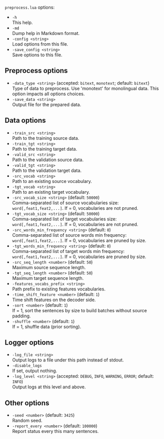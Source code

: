 <!--- This file was automatically generated. Do not modify it manually but use the docs/options/generate.sh script instead. -->

`preprocess.lua` options:

* `-h`<br/>This help.
* `-md`<br/>Dump help in Markdown format.
* `-config <string>`<br/>Load options from this file.
* `-save_config <string>`<br/>Save options to this file.

## Preprocess options

* `-data_type <string>` (accepted: `bitext`, `monotext`; default: `bitext`)<br/>Type of data to preprocess. Use 'monotext' for monolingual data. This option impacts all options choices.
* `-save_data <string>`<br/>Output file for the prepared data.

## Data options

* `-train_src <string>`<br/>Path to the training source data.
* `-train_tgt <string>`<br/>Path to the training target data.
* `-valid_src <string>`<br/>Path to the validation source data.
* `-valid_tgt <string>`<br/>Path to the validation target data.
* `-src_vocab <string>`<br/>Path to an existing source vocabulary.
* `-tgt_vocab <string>`<br/>Path to an existing target vocabulary.
* `-src_vocab_size <string>` (default: `50000`)<br/>Comma-separated list of source vocabularies size: `word[,feat1,feat2,...]`. If = 0, vocabularies are not pruned.
* `-tgt_vocab_size <string>` (default: `50000`)<br/>Comma-separated list of target vocabularies size: `word[,feat1,feat2,...]`. If = 0, vocabularies are not pruned.
* `-src_words_min_frequency <string>` (default: `0`)<br/>Comma-separated list of source words min frequency: `word[,feat1,feat2,...]`. If = 0, vocabularies are pruned by size.
* `-tgt_words_min_frequency <string>` (default: `0`)<br/>Comma-separated list of target words min frequency: `word[,feat1,feat2,...]`. If = 0, vocabularies are pruned by size.
* `-src_seq_length <number>` (default: `50`)<br/>Maximum source sequence length.
* `-tgt_seq_length <number>` (default: `50`)<br/>Maximum target sequence length.
* `-features_vocabs_prefix <string>`<br/>Path prefix to existing features vocabularies.
* `-time_shift_feature <number>` (default: `1`)<br/>Time shift features on the decoder side.
* `-sort <number>` (default: `1`)<br/>If = 1, sort the sentences by size to build batches without source padding.
* `-shuffle <number>` (default: `1`)<br/>If = 1, shuffle data (prior sorting).

## Logger options

* `-log_file <string>`<br/>Output logs to a file under this path instead of stdout.
* `-disable_logs`<br/>If set, output nothing.
* `-log_level <string>` (accepted: `DEBUG`, `INFO`, `WARNING`, `ERROR`; default: `INFO`)<br/>Output logs at this level and above.

## Other options

* `-seed <number>` (default: `3425`)<br/>Random seed.
* `-report_every <number>` (default: `100000`)<br/>Report status every this many sentences.


